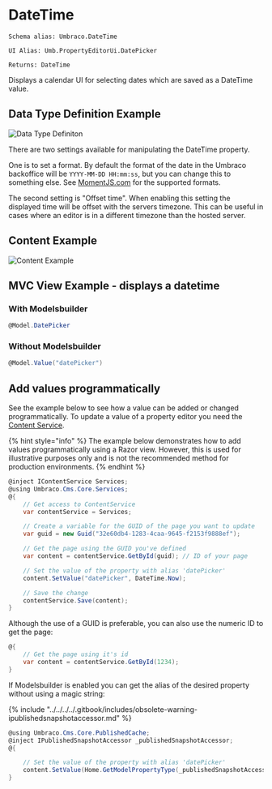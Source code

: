 # DateTime

`Schema alias: Umbraco.DateTime`

`UI Alias: Umb.PropertyEditorUi.DatePicker`

`Returns: DateTime`

Displays a calendar UI for selecting dates which are saved as a DateTime value.

## Data Type Definition Example

![Data Type Definiton](images/date-time.png)

There are two settings available for manipulating the DateTime property.

One is to set a format. By default the format of the date in the Umbraco backoffice will be `YYYY-MM-DD HH:mm:ss`, but you can change this to something else. See [MomentJS.com](https://momentjs.com/) for the supported formats.

The second setting is "Offset time". When enabling this setting the displayed time will be offset with the servers timezone. This can be useful in cases where an editor is in a different timezone than the hosted server.

## Content Example

![Content Example](../../../../../../10/umbraco-cms/fundamentals/backoffice/property-editors/built-in-property-editors/images/date-picker-v8.png)

## MVC View Example - displays a datetime

### With Modelsbuilder

```csharp
@Model.DatePicker
```

### Without Modelsbuilder

```csharp
@Model.Value("datePicker")
```

## Add values programmatically

See the example below to see how a value can be added or changed programmatically. To update a value of a property editor you need the [Content Service](https://apidocs.umbraco.com/v14/csharp/api/Umbraco.Cms.Core.Services.ContentService.html).

{% hint style="info" %}
The example below demonstrates how to add values programmatically using a Razor view. However, this is used for illustrative purposes only and is not the recommended method for production environments.
{% endhint %}

```csharp
@inject IContentService Services;
@using Umbraco.Cms.Core.Services;
@{
    // Get access to ContentService
    var contentService = Services;

    // Create a variable for the GUID of the page you want to update
    var guid = new Guid("32e60db4-1283-4caa-9645-f2153f9888ef");

    // Get the page using the GUID you've defined
    var content = contentService.GetById(guid); // ID of your page

    // Set the value of the property with alias 'datePicker'
    content.SetValue("datePicker", DateTime.Now);

    // Save the change
    contentService.Save(content);
}
```

Although the use of a GUID is preferable, you can also use the numeric ID to get the page:

```csharp
@{
    // Get the page using it's id
    var content = contentService.GetById(1234); 
}
```

If Modelsbuilder is enabled you can get the alias of the desired property without using a magic string:

{% include "../../../../.gitbook/includes/obsolete-warning-ipublishedsnapshotaccessor.md" %}

```csharp
@using Umbraco.Cms.Core.PublishedCache;
@inject IPublishedSnapshotAccessor _publishedSnapshotAccessor;
@{

    // Set the value of the property with alias 'datePicker'
    content.SetValue(Home.GetModelPropertyType(_publishedSnapshotAccessor, x => x.DatePicker).Alias, DateTime.Now);
}
```
